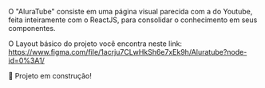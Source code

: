 O "AluraTube" consiste em uma página visual parecida com a do Youtube, feita inteiramente com o ReactJS, para consolidar o conhecimento em seus componentes.

O Layout básico do projeto você encontra neste link: https://www.figma.com/file/1acrju7CLwHkSh6e7xEk9h/Aluratube?node-id=0%3A1/

:hammer: Projeto em construção!
